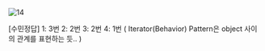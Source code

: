 ![14](https://user-images.githubusercontent.com/69576676/132935663-87be3618-2cc2-4d33-a377-baf3342285ed.JPG)

[수민정답]
1: 3번
2: 2번
3: 2번
4: 1번 ( Iterator(Behavior) Pattern은 object 사이의 관계를 표현하는 듯.. )
